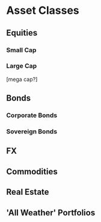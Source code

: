 # Asset Classes

## Equities

### Small Cap

### Large Cap
[mega cap?]

## Bonds

### Corporate Bonds

### Sovereign Bonds

## FX

## Commodities

## Real Estate

## 'All Weather' Portfolios


